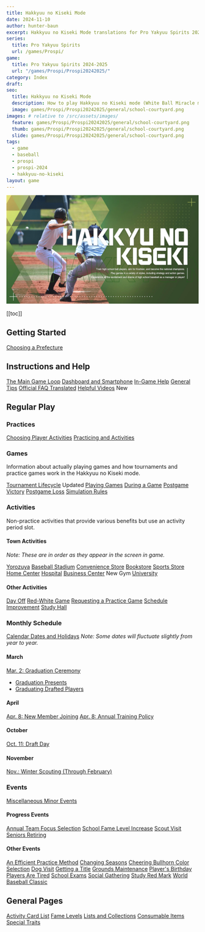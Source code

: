 ```yaml
---
title: Hakkyuu no Kiseki Mode
date: 2024-11-10
author: hunter-baun
excerpt: Hakkyuu no Kiseki Mode translations for Pro Yakyuu Spirits 2024-2025
series:
  title: Pro Yakyuu Spirits
  url: /games/Prospi/
game: 
  title: Pro Yakyuu Spirits 2024-2025
  url: "/games/Prospi/Prospi20242025/"
category: Index
draft: 
seo:
  title: Hakkyuu no Kiseki Mode
  description: How to play Hakkyuu no Kiseki mode (White Ball Miracle mode) in Prospi 2024-2025
  image: games/Prospi/Prospi20242025/general/school-courtyard.png
images: # relative to /src/assets/images/
  feature: games/Prospi/Prospi20242025/general/school-courtyard.png
  thumb: games/Prospi/Prospi20242025/general/school-courtyard.png
  slide: games/Prospi/Prospi20242025/general/school-courtyard.png
tags:
  - game
  - baseball
  - prospi
  - prospi-2024
  - hakkyuu-no-kiseki
layout: game
---
```

![Hakkyuu no Kiseki title card](/assets/images/games/Prospi/Prospi20242025/HakkyuNoKiseki/hakkyuu-no-kiseki-title-card.png)

[[toc]]
<article class="prose max-w-xl lg:max-w-4xl lg:prose-lg">

## Getting Started
[Choosing a Prefecture](<./Start/Choosing-a-Prefecture>)

## Instructions and Help
[The Main Game Loop](./General/Main-Game-Loop)
[Dashboard and Smartphone](./General/Dashboard-Smartphone)
[In-Game Help](./General/Official-Help)
[General Tips](<./General>)
[Official FAQ Translated](./General/FAQ)
[Helpful Videos](./General/Helpful-Videos) <span class="badge badge-primary">New</span>

## Regular Play

### Practices
[Choosing Player Activities](./General/Player-Activities)
[Practicing and Activities](./General/Practicing)

### Games
Information about actually playing games and how tournaments and practice games work in the Hakkyuu no Kiseki mode.

[Tournament Lifecycle](./Gameplay/Tournament-Bracket-Selection) <span class="badge badge-primary">Updated</span>
[Playing Games](Gameplay/Playing-Games)
[During a Game](./Gameplay/During-a-Game)
[Postgame Victory](./Gameplay/Postgame)
[Postgame Loss](./Gameplay/Losing-a-Game)
[Simulation Rules](Gameplay/Sim-Rules)

### Activities
Non-practice activities that provide various benefits but use an activity period slot.

#### Town Activities
*Note: These are in order as they appear in the screen in game.*

[Yorozuya](./Activities/Yorozuya)
[Baseball Stadium](./Activities/Stadium)
[Convenience Store](./Activities/Konbini)
[Bookstore](./Activities/Bookstore)
[Sports Store](./Activities/Sports-Store)
[Home Center](./Activities/Home-Center)
[Hospital](./Activities/Hospital)
[Business Center](./Activities/Business-Center) <span class="badge badge-primary">New</span>
Gym
[University](./Activities/University)

#### Other Activities
[Day Off](./Activities/Day-Off)
[Red-White Game](./Activities/Red-White-Game)
[Requesting a Practice Game](./Activities/Requesting-a-Practice-Game)
[Schedule Improvement](./Activities/Schedule-Improvement)
[Study Hall](./Activities/Study-Hall)

### Monthly Schedule
[Calendar Dates and Holidays](./General/Holidays-Key-Dates)
*Note: Some dates will fluctuate slightly from year to year.*

#### March

[Mar. 2: Graduation Ceremony](./Monthly/March/Graduation-Ceremony/)
* [Graduation Presents](./Monthly/March/Graduation-Presents)
* [Graduating Drafted Players](./Monthly/March/Graduating-Drafted-Players)

#### April
[Apr. 8: New Member Joining](./Monthly/April/New-Member-Joining)
[Apr. 8: Annual Training Policy](./Monthly/April/Annual-Training-Policy)

#### October
[Oct. 11: Draft Day](./Monthly/October/Draft-Day)

#### November
[Nov.: Winter Scouting (Through February)](./Monthly/November/Winter-Scouting)

### Events
[Miscellaneous Minor Events](./Events/Minor-Events)

#### Progress Events
[Annual Team Focus Selection](./Events/Annual-Team-Focus)
[School Fame Level Increase](./Events/School-Fame-Increase)
[Scout Visit](./Events/Scout-Visit)
[Seniors Retiring](./Events/Seniors-Retiring)

#### Other Events
[An Efficient Practice Method](./Events/Efficient-Practice-Method)
[Changing Seasons](./Events/Changing-Seasons)
[Cheering Bullhorn Color Selection](./Events/Bullhorn-Color-Selection)
[Dog Visit](./Events/Dog-Visit)
[Getting a Title](./Events/Getting-a-Title)
[Grounds Maintenance](Events/Grounds-Maintenance)
[Player's Birthday](./Events/Player-Birthday)
[Players Are Tired](./Events/Players-Tired)
[School Exams](./Events/School-Exams)
[Social Gathering](./Events/Social-Gathering)
[Study Red Mark](./Events/Study-Red-Mark)
[World Baseball Classic](./Events/World-Baseball-Classic)

## General Pages
[Activity Card List](./General/Practice-Activity-Cards)
[Fame Levels](./General/Fame-Levels)
[Lists and Collections](./General/Lists)
[Consumable Items](./General/Items)
[Special Traits](./General/Manager-Training-Skills)

</article>